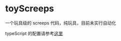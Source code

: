 # toyScreeps

一个玩具级的 screeps 代码，纯玩具，目前未实行自动化

typeScript 的配置请参考[这里](https://www.jianshu.com/p/895f05016ff2)
